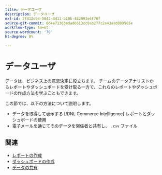 ```yaml
---
title: データユーザ
description: データユーザ
exl-id: 2f412c94-5042-4411-b19b-482993e6f70f
source-git-commit: 8d4e71363edad0613cc0ab277c2a43aad000965e
workflow-type: tm+mt
source-wordcount: '70'
ht-degree: 0%

---
```


# データユーザ

データは、ビジネス上の意思決定に役立ちます。 チームのデータアナリストからレポートやダッシュボードを受け取る一方で、これらのレポートやダッシュボードの作成方法を学ぶこともできます。

この節では、以下の方法について説明します。
* データを取得して表示する [!DNL Commerce Intelligence] レポートとダッシュボードの使用
* 電子メールを通じてそのデータを関係者と共有し、 `.csv` ファイル

## 関連

* [レポートの作成](../mbi/data-user/reports/rpt-fundamentals.md)
* [ダッシュボードの作成](../mbi/data-user/dashboards/ess-dashboards.md)
* [データの共有](../mbi/data-user/export-data/share-data.md)
